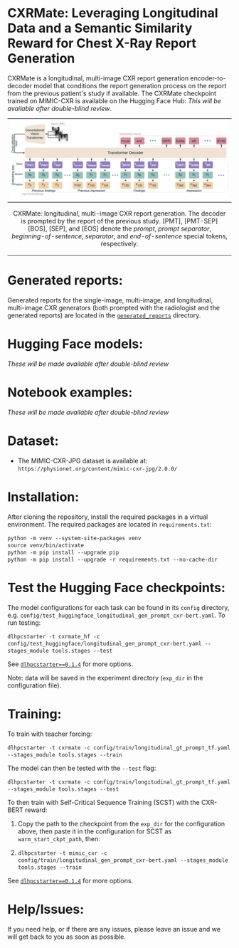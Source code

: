 # CXRMate: Leveraging Longitudinal Data and a Semantic Similarity Reward for Chest X-Ray Report Generation

<!---
Paper (arXiv): https://arxiv.org/abs/2307.09758
```
@misc{nicolson2023longitudinal,
      title={Longitudinal Data and a Semantic Similarity Reward for Chest X-Ray Report Generation}, 
      author={Aaron Nicolson and Jason Dowling and Bevan Koopman},
      year={2023},
      eprint={2307.09758},
      archivePrefix={arXiv},
      primaryClass={cs.CV}
}
```
--> 

CXRMate is a longitudinal, multi-image CXR report generation encoder-to-decoder model that conditions the report generation process on the report from the previous patient's study if available. The CXRMate checkpoint trained on MIMIC-CXR is available on the Hugging Face Hub: <!-- https://huggingface.co/aehrc/cxrmate --> *This will be available after double-blind review*.

<!-- ADD CITATION HERE -->

|![](docs/tokens.png)|
|----|
| <p align="center"> <a>CXRMate: longitudinal, multi-image CXR report generation. The decoder is prompted by the report of the previous study. [PMT], [PMT-SEP] [BOS],  [SEP], and [EOS] denote the *prompt*, *prompt separator*,  *beginning-of-sentence*, *separator*, and *end-of-sentence* special tokens, respectively.</a> </p> |

# Generated reports:
<!-- Generated reports for the single-image, multi-image, and longitudinal, multi-image (both prompted with the radiologist and the generated reports) are located in the [`generated_reports`](https://github.com/aehrc/cxrmate/blob/main/generated_reports) directory. -->
Generated reports for the single-image, multi-image, and longitudinal, multi-image CXR generators (both prompted with the radiologist and the generated reports) are located in the [`generated_reports`](https://anonymous.4open.science/r/cxrmate-D1D3/generated_reports) directory.

# Hugging Face models:

*These will be made available after double-blind review*

<!---
 - **Longitudinal, multi-image CXR report generation** with SCST & CXR-BERT reward and generated previous reports: https://huggingface.co/aehrc/cxrmate
 - **Longitudinal, multi-image CXR report generation** with SCST & CXR-BERT reward and radiologist previous reports: https://huggingface.co/aehrc/cxrmate-gt
 - **Longitudinal, multi-image CXR report generation** with TF: https://huggingface.co/aehrc/cxrmate-tf
 - **Multi-image CXR report generation** with TF: https://huggingface.co/aehrc/cxrmate-multi-tf
 - **Single-image CXR report generation** with TF: https://huggingface.co/aehrc/cxrmate-single-tf

 ***SCST: Self-Critical Sequence Training, TF: Teacher Forcing***

--> 


# Notebook examples:

*These will be made available after double-blind review*

<!---

Notebook examples for the models can be found in the [`examples`](https://anonymous.4open.science/r/cxrmate-D1D3/examples) directory.

--> 


# Dataset:

 - The MIMIC-CXR-JPG dataset is available at: 
        ```
        https://physionet.org/content/mimic-cxr-jpg/2.0.0/
        ```

# Installation:
After cloning the repository, install the required packages in a virtual environment.
The required packages are located in `requirements.txt`:
```shell script
python -m venv --system-site-packages venv
source venv/bin/activate
python -m pip install --upgrade pip
python -m pip install --upgrade -r requirements.txt --no-cache-dir
```

# Test the Hugging Face checkpoints:   

The model configurations for each task can be found in its `config` directory, e.g. `config/test_huggingface_longitudinal_gen_prompt_cxr-bert.yaml`. To run testing:

```shell
dlhpcstarter -t cxrmate_hf -c config/test_huggingface/longitudinal_gen_prompt_cxr-bert.yaml --stages_module tools.stages --test
```

See [`dlhpcstarter==0.1.4`](https://github.com/csiro-mlai/dl_hpc_starter_pack) for more options. 

Note: data will be saved in the experiment directory (`exp_dir` in the configuration file).

# Training:
   
To train with teacher forcing:
 
```
dlhpcstarter -t cxrmate -c config/train/longitudinal_gt_prompt_tf.yaml --stages_module tools.stages --train
```

The model can then be tested with the `--test` flag:

```
dlhpcstarter -t cxrmate -c config/train/longitudinal_gt_prompt_tf.yaml --stages_module tools.stages --test
```

To then train with Self-Critical Sequence Training (SCST) with the CXR-BERT reward:

 1. Copy the path to the checkpoint from the `exp_dir` for the configuration above, then paste it in the configuration for SCST as `warm_start_ckpt_path`, then:
 2. 
    ```
    dlhpcstarter -t mimic_cxr -c config/train/longitudinal_gen_prompt_cxr-bert.yaml --stages_module tools.stages --train
    ```

See [`dlhpcstarter==0.1.4`](https://github.com/csiro-mlai/dl_hpc_starter_pack) for more options. 

# Help/Issues:
If you need help, or if there are any issues, please leave an issue and we will get back to you as soon as possible.


